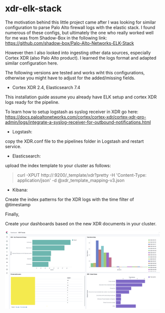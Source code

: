 # xdr-elk-stack

The motivation behind this little project came after I was looking for similar configuration to parse Palo Alto firewall logs with the elastic stack. I found numerous of these configs, but ultimately the one who really worked well for me was from Shadow-Box in the following link: https://github.com/shadow-box/Palo-Alto-Networks-ELK-Stack

However then I also looked into ingesting other data sources, especially Cortex XDR (also Palo Alto product). I learned the logs format and adapted similar configuration here.

The following versions are tested and works wiht this configurations, otherwise you might have to adjust for the added/missing fields. 

* Cortex XDR 2.4, Elasticsearch 7.4

This installation guide assume you already have ELK setup and cortex XDR logs ready for the pipeline.

To learn how to setup logstash as syslog receiver in XDR go here: https://docs.paloaltonetworks.com/cortex/cortex-xdr/cortex-xdr-pro-admin/logs/integrate-a-syslog-receiver-for-outbound-notifications.html

* Logstash: 

copy the XDR.conf file to the pipelines folder in Logstash and restart service.

* Elasticsearch:

upload the index template to your cluster as follows:

> curl -XPUT http://<your-elasticsearch-server>:9200/_template/xdr?pretty -H 'Content-Type: application/json' -d @xdr_template_mapping-v3.json
    
* Kibana:

Create the index patterns for the XDR logs with the time filter of @timestamp

Finally,

Create your dashboards based on the new XDR documents in your cluster.

![xdr dashboard in Kibana](https://github.com/dnoach/xdr-elk-stack/blob/master/visuals/dashboard.png)
